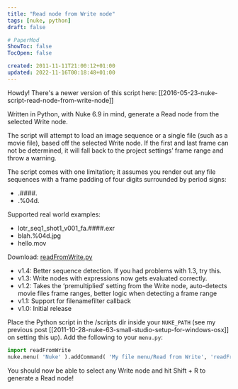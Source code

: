 ```yaml
---
title: "Read node from Write node" 
tags: [nuke, python]
draft: false

# PaperMod
ShowToc: false
TocOpen: false

created: 2011-11-11T21:00:12+01:00
updated: 2022-11-16T00:18:48+01:00
---
```



Howdy! There's a newer version of this script here: [[2016-05-23-nuke-script-read-node-from-write-node]]

Written in Python, with Nuke 6.9 in mind, generate a Read node from the selected Write node.

The script will attempt to load an image sequence or a single file (such as a movie file), based off the selected Write node. If the first and last frame can not be determined, it will fall back to the project settings’ frame range and throw a warning.

The script comes with one limitation; it assumes you render out any file sequences with a frame padding of four digits surrounded by period signs:

- .####.
- .%04d.

Supported real world examples:

- lotr_seq1_shot1_v001_fa.####.exr
- blah.%04d.jpg
- hello.mov

Download: [readFromWrite.py](https://raw.github.com/fredrikaverpil/nuke/master/scripts/readFromWrite.py)

- v1.4: Better sequence detection. If you had problems with 1.3, try this.
- v1.3: Write nodes with expressions now gets evaluated correctly.
- v1.2: Takes the ‘premultiplied’ setting from the Write node, auto-detects movie files frame ranges, better logic when detecting a frame range
- v1.1: Support for filenamefilter callback
- v1.0: Initial release

Place the Python script in the /scripts dir inside your `NUKE_PATH` (see my previous post [[2011-10-28-nuke-63-small-studio-setup-for-windows-osx]] on setting this up). Add the following to your `menu.py`:

```python
import readFromWrite
nuke.menu( 'Nuke' ).addCommand( 'My file menu/Read from Write', 'readFromWrite.readFromWrite()', 'shift+r' )
```

You should now be able to select any Write node and hit Shift + R to generate a Read node!
